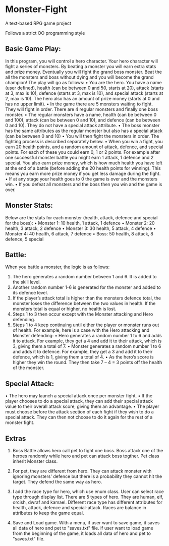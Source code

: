 # Monster-Fight
A text-based RPG game project

Follows a strict OO programming style



## Basic Game Play:
In this program, you will control a hero character. Your hero character will fight a series of monsters. By beating a monster you will earn extra stats and prize money. Eventually you will fight the grand boss monster. Beat the all the monsters and boss without dying and you will become the grand champion! The play will go as follows:
• You are the hero. You have a name (user defined), health (can be between 0 and 50, starts at 20), attack (starts at 3, max is 10), defence (starts at 3, max is 10), and special attack (starts at 2, max is 10). The hero also has an amount of prize money (starts at 0 and has no upper limit).
• In the game there are 5 monsters waiting to fight. They will fight in order. There are 4 regular monsters and finally one boss monster.
• The regular monsters have a name, health (can be between 0 and 100), attack (can be between 0 and 10), and defence (can be between 0 and 10). They do not have a special attack attribute.
• The boss monster has the same attributes as the regular monster but also has a special attack (can be between 0 and 10)
• You will then fight the monsters in order. The fighting process is described separately below.
• When you win a fight, you earn 20 health points, and a random amount of attack, defence, and special points. For each of these you could earn 0, 1 or 2 points. For example after one successful monster battle you might earn 1 attack, 1 defence and 2 special. You also earn prize money, which is how much health you have left at the end of a battle (before adding the 20 health points for winning). This means you earn more prize money if you get less
damage during the fight.
• If at any stage your health goes to 0 the game is over and the monsters win.
• If you defeat all monsters and the boss then you win and the game is over.

## Monster Stats:
Below are the stats for each monster (health, attack, defence and special for the boss):
• Monster 1: 10 health, 1 attack, 1 defence
• Monster 2: 20 health, 3 attack, 2 defence
• Monster 3: 30 health, 5 attack, 4 defence
• Monster 4: 40 health, 6 attack, 7 defence
• Boss: 50 health, 8 attack, 8 defence, 5 special

## Battle:
When you battle a monster, the logic is as follows:
1. The hero generates a random number between 1 and 6. It is added to the skill level.
2. Another random number 1-6 is generated for the monster and added to its defence level.
3. If the player’s attack total is higher than the monsters defence total, the monster loses the
difference between the two values in health. If the monsters total is equal or higher, no
health is lost.
4. Steps 1 to 3 then occur except with the Monster attacking and Hero defending.
5. Steps 1 to 4 keep continuing until either the player or monster runs out of health.
For example, here is a case with the Hero attacking and Monster defending:
• Hero generates a random number 1 to 6 and adds it to attack. For example, they get a 4 and add it to their attack, which is 3, giving them a total of 7.
• Monster generates a random number 1 to 6 and adds it to defence. For example, they get a 3 and add it to their defence, which is 1, giving them a total of 4.
• As the hero’s score is higher they win the round. They then take 7 – 4 = 3 points off the health of the monster.


## Special Attack:
• The hero may launch a special attack once per monster fight.
• If the player chooses to do a special attack, they can add their special attack value to their
overall attack score, giving them an advantage.
• The player must choose before the attack section of each fight if they wish to do a special
attack. They can then not choose to do it again for the rest of a monster fight.

## Extras
1. Boss Battle allows hero call pet to fight one boss. Boss attack one of the heroes randomly while hero and pet can attack boss togther. Pet class inherit Monster class.

2. For pet, they are different from hero. They can attack monster with ignoring monsters' defence but there is a probability they cannot hit the target. They defend the same way as hero.

3. I add the race type for hero, which use enum class. User can select race type through display list.
There are 5 types of hero. They are human, elf, orcish, dwraf and kamael.
Different race type has different attributes for health, attack, defence and special-attack.
Races are balance in attributes to keep the game equal.

4. Save and Load game.
With a menu, if user want to save game, it saves all data of hero and pet to "saves.txt" file.
if user want to load game from the beginning of the game, it loads all data of hero and pet to "saves.txt" file.
